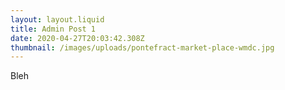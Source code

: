 ```yaml
---
layout: layout.liquid
title: Admin Post 1
date: 2020-04-27T20:03:42.308Z
thumbnail: /images/uploads/pontefract-market-place-wmdc.jpg
---
```

Bleh